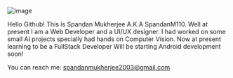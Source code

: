 ![image](https://user-images.githubusercontent.com/95229740/228724543-363001e5-cdb9-4696-8a22-0d0a457415ea.png) 

Hello Github!
This is Spandan Mukherjee A.K.A SpandanM110.
Well at present I am a Web Developer and a UI/UX designer.
I had worked on some small AI projects specially had hands on Computer Vision.
Now at present learning to be a FullStack Developer
Will be starting Android development soon!

You can reach me: spandanmukherjee2003@gmail.com
